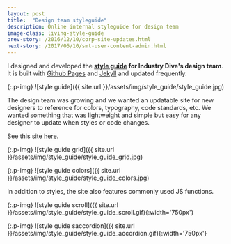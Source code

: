 ```yaml
---
layout: post
title:  "Design team styleguide"
description: Online internal styleguide for design team 
image-class: living-style-guide
prev-story: /2016/12/10/corp-site-updates.html
next-story: /2017/06/10/smt-user-content-admin.html
---
```


I designed and developed the **[style guide](http://industrydive.github.io/living-styleguide/) for Industry Dive's design team**. It is built with <a href="https://pages.github.com/" target="_blank">Github Pages</a> and <a href="https://jekyllrb.com/" target="_blank">Jekyll</a> and updated frequently. 

{:.p-img}
![style guide]({{ site.url }}/assets/img/style_guide/style_guide.jpg)

The design team was growing and we wanted an updatable site for new designers to reference for colors, typography, code standards, etc. We wanted something that was lightweight and simple but easy for any designer to update when styles or code changes. 

See this site [here](http://industrydive.github.io/living-styleguide/). 

{:.p-img}
![style guide grid]({{ site.url }}/assets/img/style_guide/style_guide_grid.jpg)

{:.p-img}
![style guide colors]({{ site.url }}/assets/img/style_guide/style_guide_colors.jpg)

In addition to styles, the site also features commonly used JS functions. 

{:.p-img}
![style guide scroll]({{ site.url }}/assets/img/style_guide/style_guide_scroll.gif){:width='750px'}

{:.p-img}
![style guide saccordion]({{ site.url }}/assets/img/style_guide/style_guide_accordion.gif){:width='750px'}
